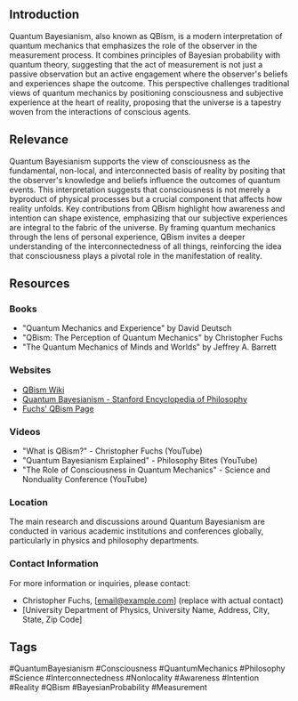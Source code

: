 ## Introduction
Quantum Bayesianism, also known as QBism, is a modern interpretation of quantum mechanics that emphasizes the role of the observer in the measurement process. It combines principles of Bayesian probability with quantum theory, suggesting that the act of measurement is not just a passive observation but an active engagement where the observer's beliefs and experiences shape the outcome. This perspective challenges traditional views of quantum mechanics by positioning consciousness and subjective experience at the heart of reality, proposing that the universe is a tapestry woven from the interactions of conscious agents.

## Relevance
Quantum Bayesianism supports the view of consciousness as the fundamental, non-local, and interconnected basis of reality by positing that the observer's knowledge and beliefs influence the outcomes of quantum events. This interpretation suggests that consciousness is not merely a byproduct of physical processes but a crucial component that affects how reality unfolds. Key contributions from QBism highlight how awareness and intention can shape existence, emphasizing that our subjective experiences are integral to the fabric of the universe. By framing quantum mechanics through the lens of personal experience, QBism invites a deeper understanding of the interconnectedness of all things, reinforcing the idea that consciousness plays a pivotal role in the manifestation of reality.

## Resources

### Books
- "Quantum Mechanics and Experience" by David Deutsch
- "QBism: The Perception of Quantum Mechanics" by Christopher Fuchs
- "The Quantum Mechanics of Minds and Worlds" by Jeffrey A. Barrett

### Websites
- [QBism Wiki](https://en.wikipedia.org/wiki/QBism)
- [Quantum Bayesianism - Stanford Encyclopedia of Philosophy](https://plato.stanford.edu/entries/qbism/)
- [Fuchs' QBism Page](http://www.qbism.org/)

### Videos
- "What is QBism?" - Christopher Fuchs (YouTube)
- "Quantum Bayesianism Explained" - Philosophy Bites (YouTube)
- "The Role of Consciousness in Quantum Mechanics" - Science and Nonduality Conference (YouTube)

### Location
The main research and discussions around Quantum Bayesianism are conducted in various academic institutions and conferences globally, particularly in physics and philosophy departments.

### Contact Information
For more information or inquiries, please contact:
- Christopher Fuchs, [email@example.com] (replace with actual contact)
- [University Department of Physics, University Name, Address, City, State, Zip Code]

## Tags
#QuantumBayesianism #Consciousness #QuantumMechanics #Philosophy #Science #Interconnectedness #Nonlocality #Awareness #Intention #Reality #QBism #BayesianProbability #Measurement
